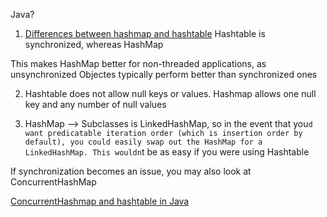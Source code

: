 Java?
1. [Differences between hashmap and hashtable](http://stackoverflow.com/questions/40471/differences-between-hashmap-and-hashtable)
Hashtable is synchronized, whereas HashMap

This makes HashMap better for non-threaded applications, as unsynchronized Objectes typically perform better than synchronized ones

2. Hashtable does not allow null keys or values. Hashmap allows one null key and any number of null values

3. HashMap --> Subclasses is LinkedHashMap, so in the event that you`d want predicatable iteration order (which is insertion order by default),
you could easily swap out the HashMap for a LinkedHashMap. This wouldn`t be as easy if you were using Hashtable

If synchronization becomes an issue, you may also look at ConcurrentHashMap

[ConcurrentHashmap and hashtable in Java](http://stackoverflow.com/questions/12646404/concurrenthashmap-and-hashtable-in-java)
